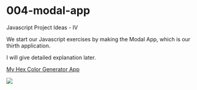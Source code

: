 # 004-modal-app

Javascript Project Ideas - IV

We start our Javascript exercises by making the Modal App, which is our thirth application.

I will give detailed explanation later.

<a href="https://003-hex-color-generator.netlify.app" target="_blank">My Hex Color Generator App</a>

<a href="https://www.linkpicture.com/view.php?img=LPic627aae15a58e6261721807"><img src="https://www.linkpicture.com/q/Screenshot-from-2022-05-10-21-25-03.png" type="image"></a>
